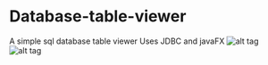 # Database-table-viewer
A simple sql database table viewer
Uses JDBC and javaFX
![alt tag](https://raw.githubusercontent.com/zakupower/Database-table-viewer/master/loginScreen.png)
![alt tag](https://raw.githubusercontent.com/zakupower/Database-table-viewer/master/tableScreen.png)
